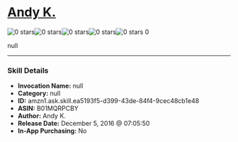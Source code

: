 # [Andy K.](http://alexa.amazon.com/#skills/amzn1.ask.skill.ea5193f5-d399-43de-84f4-9cec48cb1e48)
![0 stars](../../images/ic_star_border_black_18dp_1x.png)![0 stars](../../images/ic_star_border_black_18dp_1x.png)![0 stars](../../images/ic_star_border_black_18dp_1x.png)![0 stars](../../images/ic_star_border_black_18dp_1x.png)![0 stars](../../images/ic_star_border_black_18dp_1x.png) 0

null

***

### Skill Details

* **Invocation Name:** null
* **Category:** null
* **ID:** amzn1.ask.skill.ea5193f5-d399-43de-84f4-9cec48cb1e48
* **ASIN:** B01MQRPCBY
* **Author:** Andy K.
* **Release Date:** December 5, 2016 @ 07:05:50
* **In-App Purchasing:** No
